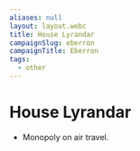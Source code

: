 ```yaml
---
aliases: null
layout: layout.webc
title: House Lyrandar
campaignSlug: eberron
campaignTitle: Eberron
tags:
  - other
---
```

# House Lyrandar

- Monopoly on air travel.
